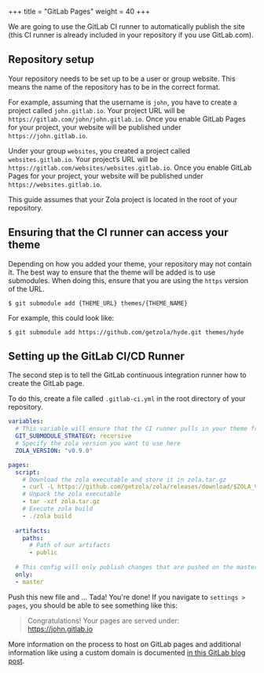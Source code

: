  +++
title = "GitLab Pages"
weight = 40
+++

We are going to use the GitLab CI runner to automatically publish the site (this CI runner is already included in your repository if you use GitLab.com).

## Repository setup

Your repository needs to be set up to be a user or group website. This means the name of the repository has to be in the correct format.

For example, assuming that the username is `john`, you have to create a project called `john.gitlab.io`. Your project URL will be `https://gitlab.com/john/john.gitlab.io`. Once you enable GitLab Pages for your project, your website will be published under `https://john.gitlab.io`.

Under your group `websites`, you created a project called `websites.gitlab.io`. Your project’s URL will be `https://gitlab.com/websites/websites.gitlab.io`. Once you enable GitLab Pages for your project, your website will be published under `https://websites.gitlab.io`.


This guide assumes that your Zola project is located in the root of your repository.

## Ensuring that the CI runner can access your theme

Depending on how you added your theme, your repository may not contain it. The best way to ensure that the theme will
be added is to use submodules. When doing this, ensure that you are using the `https` version of the URL.

```shell
$ git submodule add {THEME_URL} themes/{THEME_NAME}
```

For example, this could look like:
```shell
$ git submodule add https://github.com/getzola/hyde.git themes/hyde
```

## Setting up the GitLab CI/CD Runner

The second step is to tell the GitLab continuous integration runner how to create the GitLab page.

To do this, create a file called `.gitlab-ci.yml` in the root directory of your repository.

```yaml
variables:
  # This variable will ensure that the CI runner pulls in your theme from the submodule
  GIT_SUBMODULE_STRATEGY: recursive  
  # Specify the zola version you want to use here
  ZOLA_VERSION: "v0.9.0"

pages:
  script:
    # Download the zola executable and store it in zola.tar.gz
    - curl -L https://github.com/getzola/zola/releases/download/$ZOLA_VERSION/zola-$ZOLA_VERSION-x86_64-unknown-linux-gnu.tar.gz > zola.tar.gz
    # Unpack the zola executable
    - tar -xzf zola.tar.gz
    # Execute zola build
    - ./zola build
    
  artifacts:
    paths:
      # Path of our artifacts
      - public
      
  # This config will only publish changes that are pushed on the master branch
  only:
  - master
```

Push this new file and ... Tada! You're done! If you navigate to `settings > pages`, you should be able to see
something like this:

> Congratulations! Your pages are served under:  
https://john.gitlab.io

More information on the process to host on GitLab pages and additional information like using a custom domain is documented 
[in this GitLab blog post](https://about.gitlab.com/2016/04/07/gitlab-pages-setup/).
